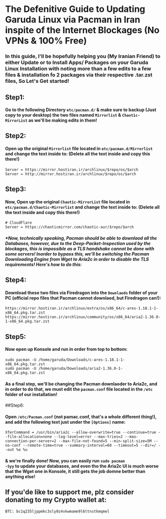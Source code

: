 # The Defenitive Guide to Updating Garuda Linux via Pacman in Iran inspite of the Internet Blockages (No VPNs &amp; 100% Free)

### In this guide, I'll be hopefully helping you (My Iranian Friend) to either Update or to Install Apps/ Packages on your Garuda Linux Installation with noting more than a few edits to a  few files & installation fo 2 packages via their respective .tar.zst files, So Let's Get started! 

## Step1:
#### Go to the following Directory <code>etc/pacman.d/</code> & make sure to backup (Just copy to your desktop) the two files named <code>Mirrorlist</code> & <code>Chaotic-MirrorList</code> as we'll be making edits in them!

## Step2: 
#### Open up the original <code>Mirrorlist</code> file located in <code>etc/pacman.d/Mirrorlist</code> and change the text inside to: (Delete all the text inside and copy this there!)
```
Server = https://mirror.hostiran.ir/archlinux/$repo/os/$arch
Server = http://mirror.hostiran.ir/archlinux/$repo/os/$arch
```

## Step3:
#### Now, Open up the original <code>Chaotic-MirrorList</code> file located in <code>etc/pacman.d/Chaotic-Mirrorlist</code> and change the text inside to:  (Delete all the text inside and copy this there!)

```
# CloudFlare
Server = https://chaoticmirror.com/chaotic-aur/$repo/$arch
```

##### *Now, technically speaking, Pacman should be able to downlaod all the Databases, however, due to the Deep-Packet-Inspection used by the blockages, this is impossible as a TLS handshake cannot be done with some servers! Inorder to bypass this, we'll be switching the Pacman Downloading Engine from Wget to Aria2c in order to disable the TLS requirements! Here's how to do this:

## Step4: 
#### Download these two files via Firedragon into the <code>Downlaods</code> folder of your PC (official repo files that Pacman cannot downlaod, but Firedragon can!):
```
https://mirror.hostiran.ir/archlinux/extra/os/x86_64/c-ares-1.18.1-1-x86_64.pkg.tar.zst
https://mirror.hostiran.ir/archlinux/community/os/x86_64/aria2-1.36.0-1-x86_64.pkg.tar.zst
```

## Step5: 
#### Now open up Konsole and run in order from top to bottom:
```
sudo pacman -U /home/garuda/Downloads/c-ares-1.18.1-1-x86_64.pkg.tar.zst
sudo pacman -U /home/garuda/Downloads/aria2-1.36.0-1-x86_64.pkg.tar.zst
```

#### As a final step, we'll be changing the Pacman downlaoder to Aria2c, and in order to do that, we must edit the <code>pacman.conf</code> file located in the <code>/etc</code> folder of our installation!

##Step6: 
#### Open <code>/etc/Pacman.conf</code> (not pamac.conf, that's a whole different thing!), and add the following text just under the <code>[Options]</code> name:
```
XferCommand = /usr/bin/aria2c --allow-overwrite=true --continue=true --file-allocation=none --log-level=error --max-tries=2 --max-connection-per-server=2 --max-file-not-found=5 --min-split-size=5M --no-conf --remote-time=true --summary-interval=60 --timeout=5 --dir=/ --out %o %u
```

#### & we're finally done! Now, you can easily run <code>sudo pacman -Syy</code> to update your databases, and even tho the Aria2c UI is much worse that the Wget one in Konsole, it still gets the job domne better than anything else!

## If you'de like to support me, plz consider donating to my Crypto wallet at: 
```
BTC: bc1q235ljppmkc3sly0z4vkwmame9l6ttnstkmqmel
```
